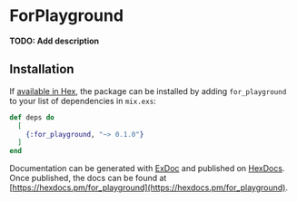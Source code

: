 # ForPlayground

**TODO: Add description**

## Installation

If [available in Hex](https://hex.pm/docs/publish), the package can be installed
by adding `for_playground` to your list of dependencies in `mix.exs`:

```elixir
def deps do
  [
    {:for_playground, "~> 0.1.0"}
  ]
end
```

Documentation can be generated with [ExDoc](https://github.com/elixir-lang/ex_doc)
and published on [HexDocs](https://hexdocs.pm). Once published, the docs can
be found at [https://hexdocs.pm/for_playground](https://hexdocs.pm/for_playground).

